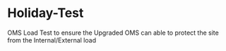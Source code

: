 # Holiday-Test
OMS Load Test to ensure the Upgraded OMS can able to protect the site from the Internal/External load
